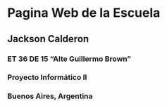 # Pagina Web de la Escuela
## Jackson Calderon
### ET 36 DE 15 “Alte Guillermo Brown”
### Proyecto Informático II
### Buenos Aires, Argentina
